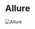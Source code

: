 # Allure
 
![Allure](https://user-images.githubusercontent.com/93735690/203437423-6bbcc18e-0967-45b0-a9ab-0a0a05a9ac82.png)
